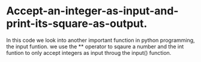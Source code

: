 # Accept-an-integer-as-input-and-print-its-square-as-output.
In this code we look into another important function in python programming, the input funtion.
we use the ** operator to sqaure a number and the int funtion to only accept integers as input throug the input() function.
